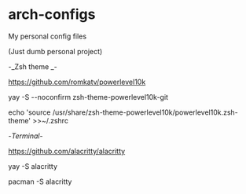 # arch-configs
My personal config files

(Just dumb personal project)

  -_Zsh theme _-

https://github.com/romkatv/powerlevel10k

yay -S --noconfirm zsh-theme-powerlevel10k-git

echo 'source /usr/share/zsh-theme-powerlevel10k/powerlevel10k.zsh-theme' >>~/.zshrc

  -_Terminal_-

https://github.com/alacritty/alacritty

yay -S alacritty

pacman -S alacritty



